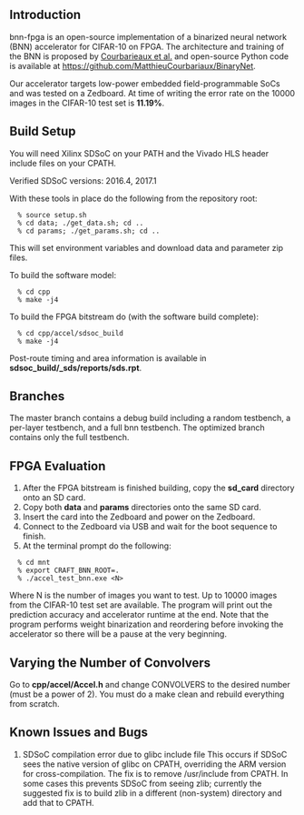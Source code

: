 Introduction
------------------------------------------------------------------------
bnn-fpga is an open-source implementation of a binarized neural network (BNN)
accelerator for CIFAR-10 on FPGA.
The architecture and training of the BNN is proposed by [Courbarieaux et al.][2]
and open-source Python code is available at https://github.com/MatthieuCourbariaux/BinaryNet.

Our accelerator targets low-power embedded field-programmable SoCs and was
tested on a Zedboard. At time of writing the error rate on the 10000 images
in the CIFAR-10 test set is **11.19%**.

[2]: https://arxiv.org/abs/1602.02830

Build Setup
------------------------------------------------------------------------
You will need Xilinx SDSoC on your PATH and the Vivado HLS
header include files on your CPATH.

Verified SDSoC versions: 2016.4, 2017.1

With these tools in place do the following from the repository root:
```
  % source setup.sh
  % cd data; ./get_data.sh; cd ..
  % cd params; ./get_params.sh; cd ..
```
This will set environment variables and download data and parameter zip files.

To build the software model:
```
  % cd cpp
  % make -j4
```

To build the FPGA bitstream do (with the software build complete):
```
  % cd cpp/accel/sdsoc_build
  % make -j4
```
Post-route timing and area information is available in 
**sdsoc_build/\_sds/reports/sds.rpt**.

Branches
------------------------------------------------------------------------
The master branch contains a debug build including a random testbench,
a per-layer testbench, and a full bnn testbench. The optimized branch
contains only the full testbench.

FPGA Evaluation
------------------------------------------------------------------------
1. After the FPGA bitstream is finished building, copy the **sd_card** 
directory onto an SD card.
2. Copy both **data** and **params** directories onto the same SD card.
3. Insert the card into the Zedboard and power on the Zedboard.
4. Connect to the Zedboard via USB and wait for the boot sequence to finish.
5. At the terminal prompt do the following:
```
  % cd mnt
  % export CRAFT_BNN_ROOT=.
  % ./accel_test_bnn.exe <N>
```
Where N is the number of images you want to test. Up to 10000 images from
the CIFAR-10 test set are available. The program will print out the
prediction accuracy and accelerator runtime at the end. Note that the
program performs weight binarization and reordering before invoking
the accelerator so there will be a pause at the very beginning.

Varying the Number of Convolvers
------------------------------------------------------------------------
Go to **cpp/accel/Accel.h** and change CONVOLVERS to the desired number
(must be a power of 2). You must do a make clean and rebuild everything
from scratch.

Known Issues and Bugs
------------------------------------------------------------------------
1. SDSoC compilation error due to glibc include file
This occurs if SDSoC sees the native version of glibc on CPATH, overriding the ARM version for cross-compilation. The fix is to remove /usr/include from CPATH. In some cases this prevents SDSoC from seeing zlib; currently the suggested fix is to build zlib in a different (non-system) directory and add that to CPATH.
